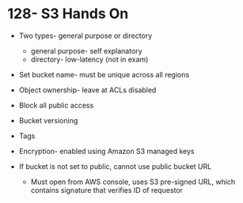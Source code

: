 # 128- S3 Hands On
- Two types- general purpose or directory
	- general purpose- self explanatory
	- directory- low-latency (not in exam)
- Set bucket name- must be unique across all regions
- Object ownership- leave at ACLs disabled
- Block all public access
- Bucket versioning
- Tags
- Encryption- enabled using Amazon S3 managed keys

- If bucket is not set to public, cannot use public bucket URL
	- Must open from AWS console, uses S3 pre-signed URL, which contains signature that verifies ID of requestor